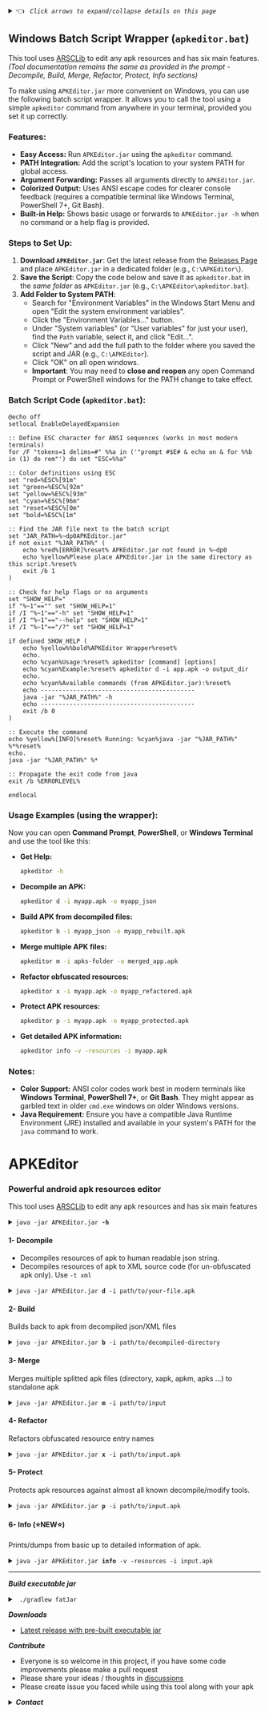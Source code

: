 <details><summary> 👈 <code><i> Click arrows to expand/collapse details on this page </i></code></summary></details>

## Windows Batch Script Wrapper (`apkeditor.bat`)
This tool uses [ARSCLib](https://github.com/REAndroid/ARSCLib) to edit any apk resources and has six main features.
*(Tool documentation remains the same as provided in the prompt - Decompile, Build, Merge, Refactor, Protect, Info sections)*

To make using `APKEditor.jar` more convenient on Windows, you can use the following batch script wrapper. It allows you to call the tool using a simple `apkeditor` command from anywhere in your terminal, provided you set it up correctly.

### Features:
*   **Easy Access:** Run `APKEditor.jar` using the `apkeditor` command.
*   **PATH Integration:** Add the script's location to your system PATH for global access.
*   **Argument Forwarding:** Passes all arguments directly to `APKEditor.jar`.
*   **Colorized Output:** Uses ANSI escape codes for clearer console feedback (requires a compatible terminal like Windows Terminal, PowerShell 7+, Git Bash).
*   **Built-in Help:** Shows basic usage or forwards to `APKEditor.jar -h` when no command or a help flag is provided.

### Steps to Set Up:
1.  **Download `APKEditor.jar`**: Get the latest release from the [Releases Page](https://github.com/REAndroid/APKEditor/releases/latest) and place `APKEditor.jar` in a dedicated folder (e.g., `C:\APKEditor\`).
2.  **Save the Script**: Copy the code below and save it as `apkeditor.bat` in the *same folder* as `APKEditor.jar` (e.g., `C:\APKEditor\apkeditor.bat`).
3.  **Add Folder to System PATH**:
    *   Search for "Environment Variables" in the Windows Start Menu and open "Edit the system environment variables".
    *   Click the "Environment Variables..." button.
    *   Under "System variables" (or "User variables" for just your user), find the `Path` variable, select it, and click "Edit...".
    *   Click "New" and add the full path to the folder where you saved the script and JAR (e.g., `C:\APKEditor`).
    *   Click "OK" on all open windows.
    *   **Important**: You may need to **close and reopen** any open Command Prompt or PowerShell windows for the PATH change to take effect.

### Batch Script Code (`apkeditor.bat`):

```batch
@echo off
setlocal EnableDelayedExpansion

:: Define ESC character for ANSI sequences (works in most modern terminals)
for /F "tokens=1 delims=#" %%a in ('"prompt #$E# & echo on & for %%b in (1) do rem"') do set "ESC=%%a"

:: Color definitions using ESC
set "red=%ESC%[91m"
set "green=%ESC%[92m"
set "yellow=%ESC%[93m"
set "cyan=%ESC%[96m"
set "reset=%ESC%[0m"
set "bold=%ESC%[1m"

:: Find the JAR file next to the batch script
set "JAR_PATH=%~dp0APKEditor.jar"
if not exist "%JAR_PATH%" (
    echo %red%[ERROR]%reset% APKEditor.jar not found in %~dp0
    echo %yellow%Please place APKEditor.jar in the same directory as this script.%reset%
    exit /b 1
)

:: Check for help flags or no arguments
set "SHOW_HELP="
if "%~1"=="" set "SHOW_HELP=1"
if /I "%~1"=="-h" set "SHOW_HELP=1"
if /I "%~1"=="--help" set "SHOW_HELP=1"
if /I "%~1"=="/?" set "SHOW_HELP=1"

if defined SHOW_HELP (
    echo %yellow%%bold%APKEditor Wrapper%reset%
    echo.
    echo %cyan%Usage:%reset% apkeditor [command] [options]
    echo %cyan%Example:%reset% apkeditor d -i app.apk -o output_dir
    echo.
    echo %cyan%Available commands (from APKEditor.jar):%reset%
    echo -------------------------------------------
    java -jar "%JAR_PATH%" -h
    echo -------------------------------------------
    exit /b 0
)

:: Execute the command
echo %yellow%[INFO]%reset% Running: %cyan%java -jar "%JAR_PATH%" %*%reset%
echo.
java -jar "%JAR_PATH%" %*

:: Propagate the exit code from java
exit /b %ERRORLEVEL%

endlocal
```

### Usage Examples (using the wrapper):

Now you can open **Command Prompt**, **PowerShell**, or **Windows Terminal** and use the tool like this:

*   **Get Help:**
    ```sh
    apkeditor -h
    ```
*   **Decompile an APK:**
    ```sh
    apkeditor d -i myapp.apk -o myapp_json
    ```
*   **Build APK from decompiled files:**
    ```sh
    apkeditor b -i myapp_json -o myapp_rebuilt.apk
    ```
*   **Merge multiple APK files:**
    ```sh
    apkeditor m -i apks-folder -o merged_app.apk
    ```
*   **Refactor obfuscated resources:**
    ```sh
    apkeditor x -i myapp.apk -o myapp_refactored.apk
    ```
*   **Protect APK resources:**
    ```sh
    apkeditor p -i myapp.apk -o myapp_protected.apk
    ```
*   **Get detailed APK information:**
    ```sh
    apkeditor info -v -resources -i myapp.apk
    ```

### Notes:
*   **Color Support:** ANSI color codes work best in modern terminals like **Windows Terminal**, **PowerShell 7+**, or **Git Bash**. They might appear as garbled text in older `cmd.exe` windows on older Windows versions.
*   **Java Requirement:** Ensure you have a compatible Java Runtime Environment (JRE) installed and available in your system's PATH for the `java` command to work.

# APKEditor
### Powerful android apk resources editor
This tool uses [ARSCLib](https://github.com/REAndroid/ARSCLib) to edit any apk resources and has six main features

<details><summary><code>java -jar APKEditor.jar <b>-h</b></code></summary>

```ShellSession
$ java -jar APKEditor.jar -h
APKEditor - x.x.x
Using: ARSCLib-x.x.x
https://github.com/REAndroid/APKEditor
Android binary resource files editor
Usage: 
 java -jar APKEditor.jar <command> <args>
 commands: 
  1)  d | decode     -   Decodes android resources binary to readable json
  2)  b | build      -   Builds android binary from json
  3)  m | merge      -   Merges split apk files from directory or XAPK, APKM, APKS ...
  4)  x | refactor   -   Refactors obfuscated resource names
  5)  p | protect    -   Protects/Obfuscates apk resource
  6)  info           -   Prints information of apk
 run with <command> -h to get detailed help about each command
 
```
</details>

#### 1- Decompile
* Decompiles resources of apk to human readable json string.
* Decompiles resources of apk to XML source code (for un-obfuscated apk only). Use  ``` -t xml ```
<details> <summary><code>java -jar APKEditor.jar <b>d</b> -i path/to/your-file.apk</code></summary>

```ShellSession
$ java -jar APKEditor.jar d -i test.apk -o test_json
00.000 I: [DECOMPILE] Decompiling ...
 Input: test.apk
Output: test_json
 ---------------------------- 
00.036 I: [DECOMPILE] Loading ...
00.129 I: [DECOMPILE] Decompiling to json ...
30.093 I: [DECOMPILE] Done
```

</details>

#### 2- Build
Builds back to apk from decompiled json/XML files
<details> <summary><code>java -jar APKEditor.jar <b>b</b> -i path/to/decompiled-directory</code></summary>

```ShellSession
$ java -jar APKEditor.jar b -i test_json -o test_edited.apk

00.000 I: [BUILD] Building ...
 Input: test_json/base
Output: test_edited.apk
 ---------------------------- 
00.048 I: [BUILD] Scanning directory ...
00.247 I: [BUILD] Writing apk...
22.032 [BUILD] Writing: method=STORED total=284921526 bytes : resources.arsc  
25.009 I: [BUILD] Zip align ...
27.101 I: [BUILD] Saved to: test_edited.apk
30.217 I: [BUILD] Done
```
</details>

#### 3- Merge
Merges multiple splitted apk files (directory, xapk, apkm, apks ...) to standalone apk
<details> <summary><code>java -jar APKEditor.jar <b>m</b> -i path/to/input</code></summary>

 ```ShellSession
$ java -jar APKEditor.jar m -i apk_files
00.049 I: [MERGE] Merging ...
   Input: apk_files
 Output: apk_files_merged.apk
 ---------------------------- 
00.050 I: [MERGE] Searching apk files ...
00.060 I: [MERGE] Found apk files: 3           
00.192 I: [MERGE] Found modules: 3
00.302 I: [MERGE] Merging: base
00.307 I: [MERGE] Added [base] classes.dex -> classes.dex
00.308 I: [MERGE] Merging resource table: base
01.302 I: [MERGE] Merging: config.xxhdpi-1
01.304 I: [MERGE] Merging resource table: config.xxhdpi-1
01.386 [MERGE] tum_ic_visibility_white_24.png
01.386 I: [MERGE] Merging: config.arm64_v8a-1
01.390 [MERGE] : lib/arm64-v8a/libnativeai.so

01.475 I: [MERGE] Sanitizing manifest ...
01.478 I: [MERGE] Removed: extractNativeLibs
01.480 I: [MERGE] Removed: isSplitRequired

01.480 I: [MERGE] Writing apk...
03.686 [MERGE] Writing: total=47693672 bytes : resources.arsc
03.729 I: [MERGE] Zip align ... 
04.611 I: [MERGE] Saved to: apk_files_merged.apk
04.700 I: [MERGE] Done

```  
![apkmerger](/.github/apkmerger.png)

</details>

#### 4- Refactor
Refactors obfuscated resource entry names
<details> <summary><code>java -jar APKEditor.jar <b>x</b> -i path/to/input.apk</code></summary>

 ```ShellSession
$ java -jar APKEditor.jar x -i input.apk
00.000 I: [REFACTOR] Refactoring ...
   Input: input.apk
 Output: input_refactored.apk
 ---------------------------- 
00.017 I: [REFACTOR] Loading apk: input.apk
00.952 I: [REFACTOR] Renamed entries: 5888
00.954 I: [REFACTOR] Writing apk ...
03.268 [REFACTOR] Writing: total=47589184 bytes : resources.arsc              
03.350 I: [REFACTOR] Zip align ...
03.504 I: [REFACTOR] Saved to: input_refactored.apk
03.504 I: [REFACTOR] Done

```  

</details>

#### 5- Protect
Protects apk resources against almost all known decompile/modify tools.
<details> <summary><code>java -jar APKEditor.jar <b>p</b> -i path/to/input.apk</code></summary>

 ```ShellSession
00.026 I: [PROTECT] Protecting ...
   Input: test.apk
 Output: test_protected.apk
 ---------------------------- 
00.027 I: [PROTECT] Loading apk file ...
00.052 I: [PROTECT] Protecting files ..
00.454 I: [PROTECT] Protecting resource table ..
00.474 I: [PROTECT] Writing apk ...
02.264 [PROTECT] Writing: total=47654392 bytes : resources.arsc              
02.346 I: [PROTECT] Zip align ...
02.451 I: [PROTECT] Saved to: test_protected.apk
02.451 I: [PROTECT] Done

```  

</details>

#### 6- Info  (⭐NEW⭐)
Prints/dumps from basic up to detailed information of apk.
<details> <summary><code>java -jar APKEditor.jar <b>info</b> -v -resources -i input.apk </code></summary>

 ```ShellSession
Package name=com.mypackage id=0x7f
  type string id=1 entryCount=1
    resource 0x7f010000 string/app_name
      () My Application
      (-de) Meine Bewerbung
      (-ru-rRU) Мое заявление
  type mipmap id=2 entryCount=1
    resource 0x7f020000 mipmap/ic_launcher_round
      () res/mipmap/ic_launcher_round.png
  type drawable id=3 entryCount=1
    resource 0x7f030000 drawable/ic_launcher
      () #006400

```  

</details>


---

***Build executable jar***
<details> <summary> <code> ./gradlew fatJar </code> </summary>

 ```ShellSession
 
# NB: Due to my lazyness , the dependency ARSCLib.jar is pre-built and placed under APKEditor/libs/ARSCLib.jar or you can build yourself and replace it.
git clone https://github.com/REAndroid/APKEditor
cd APKEditor
./gradlew fatJar
# Executable jar will be placed ./build/libs/APKEditor-x.x.x.jar

 ```
 </details>

***Downloads***
* [Latest release with pre-built executable jar](https://github.com/REAndroid/APKEditor/releases/latest)

***Contribute***
* Everyone is so welcome in this project, if you have some code improvements please make a pull request
* Please share your ideas / thoughts in [discussions](https://github.com/REAndroid/APKEditor/discussions)
* Please create issue you faced while using this tool along with your apk



<details> <summary><i><b>Contact</b></i></summary> 

* Telegram: [@kikfox](https://t.me/kikfox)
* Email: [thekikfox@gmail.com](mailto:thekikfox@gmail.com)

</details>
